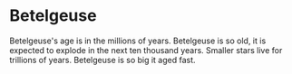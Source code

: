 # Betelgeuse

Betelgeuse's age is in the millions of years. Betelgeuse is so old, it is
expected to explode in the next ten thousand years. Smaller stars live for
trillions of years. Betelgeuse is so big it aged fast.
